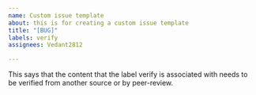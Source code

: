 ```yaml
---
name: Custom issue template
about: this is for creating a custom issue template
title: "[BUG]"
labels: verify
assignees: Vedant2812

---
```


This says that the content that the label verify is associated with needs to be verified from another source or by peer-review.
